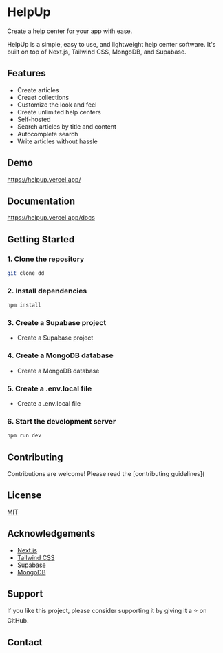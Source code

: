 # HelpUp

Create a help center for your app with ease.

HelpUp is a simple, easy to use, and lightweight help center software. It's built on top of Next.js, Tailwind CSS, MongoDB, and Supabase.

## Features

- Create articles
- Creaet collections
- Customize the look and feel
- Create unlimited help centers
- Self-hosted
- Search articles by title and content
- Autocomplete search
- Write articles without hassle

## Demo

https://helpup.vercel.app/

## Documentation

https://helpup.vercel.app/docs

## Getting Started

### 1. Clone the repository

```bash
git clone dd
```

### 2. Install dependencies

```bash
npm install
```

### 3. Create a Supabase project

- Create a Supabase project

### 4. Create a MongoDB database

- Create a MongoDB database

### 5. Create a .env.local file

- Create a .env.local file

### 6. Start the development server

```bash
npm run dev
```

## Contributing

Contributions are welcome! Please read the [contributing guidelines](

## License

[MIT](https://choosealicense.com/licenses/mit/)

## Acknowledgements

- [Next.js](https://nextjs.org/)
- [Tailwind CSS](https://tailwindcss.com/)
- [Supabase](https://supabase.io/)
- [MongoDB](https://www.mongodb.com/)

## Support

If you like this project, please consider supporting it by giving it a ⭐️ on GitHub.

## Contact

